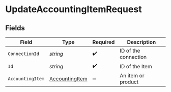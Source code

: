 # UpdateAccountingItemRequest


## Fields

| Field                                                       | Type                                                        | Required                                                    | Description                                                 |
| ----------------------------------------------------------- | ----------------------------------------------------------- | ----------------------------------------------------------- | ----------------------------------------------------------- |
| `ConnectionId`                                              | *string*                                                    | :heavy_check_mark:                                          | ID of the connection                                        |
| `Id`                                                        | *string*                                                    | :heavy_check_mark:                                          | ID of the Item                                              |
| `AccountingItem`                                            | [AccountingItem](../../Models/Components/AccountingItem.md) | :heavy_minus_sign:                                          | An item or product                                          |